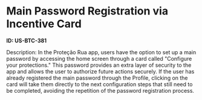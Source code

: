# Main Password Registration via Incentive Card

**ID: US-BTC-381**

Description: In the Proteção Rua app, users have the option to set up a main password by accessing the home screen through a card called "Configure your protections." This password provides an extra layer of security to the app and allows the user to authorize future actions securely. If the user has already registered the main password through the Profile, clicking on the card will take them directly to the next configuration steps that still need to be completed, avoiding the repetition of the password registration process.